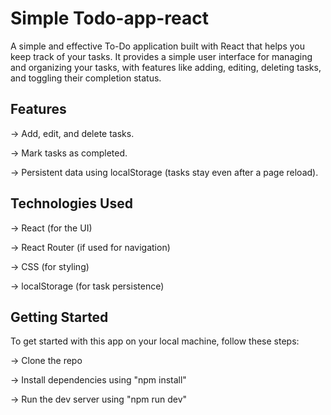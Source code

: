 # Simple Todo-app-react

A simple and effective To-Do application built with React that helps you keep track of your tasks. It provides a simple user interface for managing and organizing your tasks, with features like adding, editing, deleting tasks, and toggling their completion status.

## Features

-> Add, edit, and delete tasks.

-> Mark tasks as completed.

-> Persistent data using localStorage (tasks stay even after a page reload).

## Technologies Used

-> React (for the UI)

-> React Router (if used for navigation)

-> CSS (for styling)

-> localStorage (for task persistence)

## Getting Started

To get started with this app on your local machine, follow these steps:

-> Clone the repo

-> Install dependencies using "npm install"

-> Run the dev server using "npm run dev"
